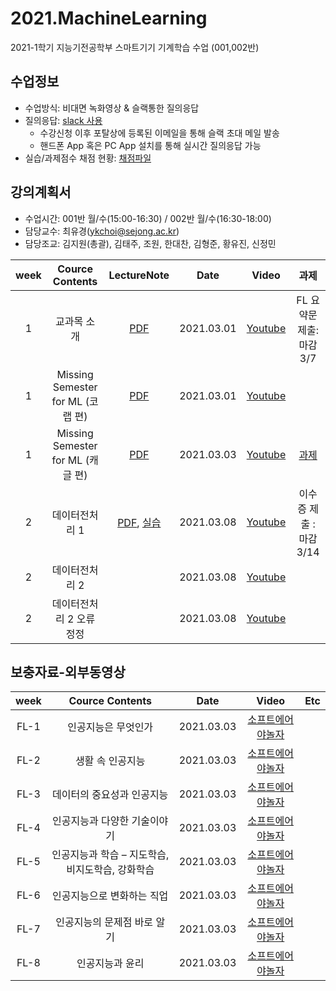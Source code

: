 # 2021.MachineLearning
2021-1학기 지능기전공학부 스마트기기 기계학습 수업 (001,002반)


## 수업정보
- 수업방식: 비대면 녹화영상 & 슬랙통한 질의응답
- 질의응답: [slack 사용](https://2021-machinelearning.slack.com)
  - 수강신청 이후 포탈상에 등록된 이메일을 통해 슬랙 초대 메일 발송 
  - 핸드폰 App 혹은 PC App 설치를 통해 실시간 질의응답 가능
- 실습/과제점수 채점 현황: [채점파일](https://docs.google.com/spreadsheets/d/1GqRQg1I8KcUrwOh4uqUR--k8e5wBq8qfCyc7WD_5vmQ/edit?usp=sharing)

## 강의계획서
- 수업시간: 001반 월/수(15:00-16:30) / 002반 월/수(16:30-18:00) 
- 담당교수: 최유경(ykchoi@sejong.ac.kr)
- 담당조교: 김지원(총괄), 김태주, 조원, 한대찬, 김형준, 황유진, 신정민

| week | Cource Contents | LectureNote | Date |  Video | 과제 | 
|:---:|:---:|:---:|:---:|:---:|:---:| 
| 1 | 교과목 소개 | [PDF](https://github.com/sejongresearch/2020.MachineLearning/blob/master/LectureNote/1%E1%84%8C%E1%85%AE%E1%84%8E%E1%85%A1_%E1%84%80%E1%85%AA%E1%84%86%E1%85%A9%E1%86%A8%E1%84%89%E1%85%A9%E1%84%80%E1%85%A2(%E1%84%80%E1%85%B5%E1%84%80%E1%85%A8%E1%84%92%E1%85%A1%E1%86%A8%E1%84%89%E1%85%B3%E1%86%B8).pdf) | 2021.03.01 | [Youtube](https://youtu.be/hD6L8MMnJEw) | FL 요약문 제출: 마감 3/7 |
| 1 | Missing Semester for ML (코랩 편) | [PDF](https://github.com/sejongresearch/2020.MachineLearning/blob/master/LectureNote/1%E1%84%8C%E1%85%AE%E1%84%8E%E1%85%A1_MissingSemester_Colab(%E1%84%80%E1%85%B5%E1%84%80%E1%85%A8%E1%84%92%E1%85%A1%E1%86%A8%E1%84%89%E1%85%B3%E1%86%B8).pdf) | 2021.03.01 |  [Youtube](https://youtu.be/NUb1Nyz6BuI) |  |
| 1 | Missing Semester for ML (캐글 편) | [PDF](https://github.com/sejongresearch/2020.MachineLearning/blob/master/LectureNote/1%E1%84%8C%E1%85%AE%E1%84%8E%E1%85%A1_MissingSemester_Kaggle(%E1%84%80%E1%85%B5%E1%84%80%E1%85%A8%E1%84%92%E1%85%A1%E1%86%A8%E1%84%89%E1%85%B3%E1%86%B8).pdf) | 2021.03.03 | [Youtube](https://youtu.be/yicoLp0hztU) | [과제](https://github.com/sejongresearch/2020.MachineLearning/blob/master/HW/1%EC%A3%BC%EC%B0%A8/w1p1-3.md) |
| 2 | 데이터전처리 1 | [PDF](https://github.com/sejongresearch/2020.MachineLearning/blob/master/LectureNote/2%E1%84%8C%E1%85%AE%E1%84%8E%E1%85%A1_%E1%84%83%E1%85%A6%E1%84%8B%E1%85%B5%E1%84%90%E1%85%A5%E1%84%8C%E1%85%A5%E1%86%AB%E1%84%8E%E1%85%A5%E1%84%85%E1%85%B5%20(%E1%84%80%E1%85%B5%E1%84%80%E1%85%A8%E1%84%92%E1%85%A1%E1%86%A8%E1%84%89%E1%85%B3%E1%86%B8).pdf), [실습](https://github.com/sejongresearch/2020.MachineLearning/blob/master/LectureNote/2%E1%84%8C%E1%85%AE%E1%84%8E%E1%85%A1_%E1%84%83%E1%85%A6%E1%84%8B%E1%85%B5%E1%84%90%E1%85%A5%E1%84%8C%E1%85%A5%E1%86%AB%E1%84%8E%E1%85%A5%E1%84%85%E1%85%B5_%E1%84%89%E1%85%B5%E1%86%AF%E1%84%89%E1%85%B3%E1%86%B8%E1%84%91%E1%85%A1%E1%84%8B%E1%85%B5%E1%86%AF%20(%E1%84%80%E1%85%B5%E1%84%80%E1%85%A8%E1%84%92%E1%85%A1%E1%86%A8%E1%84%89%E1%85%B3%E1%86%B8).ipynb) | 2021.03.08 | [Youtube](https://youtu.be/gVdkxfYQtG0) | 이수증 제출 : 마감 3/14 |
| 2 | 데이터전처리 2 |         | 2021.03.08 | [Youtube](https://youtu.be/yqm4AL9y2RU) | |
| 2 | 데이터전처리 2 오류정정  |        | 2021.03.08 | [Youtube](https://youtu.be/dSD5xTuXwa8) | |



## 보충자료-외부동영상
| week | Cource Contents | Date |  Video | Etc | 
|:---:|:---:|:---:|:---:|:---:|
| FL-1 | 인공지능은 무엇인가 | 2021.03.03 | [소프트에어야놀자](https://www.playsw.or.kr/artificial/view/playswtv/702?currentTab=ai_data_video_for_teachers&path=artificial) | 
| FL-2 | 생활 속 인공지능 | 2021.03.03 | [소프트에어야놀자](https://www.playsw.or.kr/artificial/view/playswtv/722?currentTab=ai_data_video_for_teachers&path=artificial) | |
| FL-3 | 데이터의 중요성과 인공지능 | 2021.03.03 | [소프트에어야놀자](https://www.playsw.or.kr/artificial/view/playswtv/723currentTab=ai_data_video_for_teachers&path=artificial) | |
| FL-4 | 인공지능과 다양한 기술이야기 | 2021.03.03 | [소프트에어야놀자](https://www.playsw.or.kr/artificial/view/playswtv/724?currentTab=ai_data_video_for_teachers&path=artificial) | |
| FL-5 | 인공지능과 학습 – 지도학습, 비지도학습, 강화학습 | 2021.03.03 | [소프트에어야놀자](https://www.playsw.or.kr/artificial/view/playswtv/725?currentTab=ai_data_video_for_teachers&path=artificial) | |
| FL-6 | 인공지능으로 변화하는 직업 | 2021.03.03 | [소프트에어야놀자](https://www.playsw.or.kr/artificial/view/playswtv/726?currentTab=ai_data_video_for_teachers&path=artificial) | |
| FL-7 | 인공지능의 문제점 바로 알기 | 2021.03.03 | [소프트에어야놀자](https://www.playsw.or.kr/artificial/view/playswtv/727?currentTab=ai_data_video_for_teachers&path=artificial) | |
| FL-8 | 인공지능과 윤리 | 2021.03.03 | [소프트에어야놀자](https://www.playsw.or.kr/artificial/view/playswtv/728?currentTab=ai_data_video_for_teachers&path=artificial) | |








